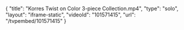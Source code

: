 {
    "title": "Korres Twist on Color 3-piece Collection.mp4",
    "type": "solo",
    "layout": "iframe-static",
    "videoId": "101571415",
    "url": "\/tvpembed\/101571415"
}